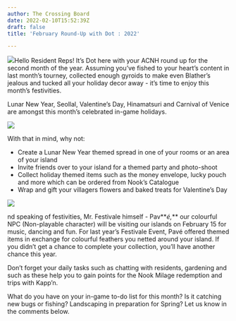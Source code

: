 ```yaml
---
author: The Crossing Board
date: 2022-02-10T15:52:39Z
draft: false
title: 'February Round-Up with Dot : 2022'

---
```

![](/images/news/tcb-mascot-600px.png)Hello Resident Reps! It’s Dot here with your ACNH round up for the second month of the year. Assuming you’ve fished to your heart’s content in last month’s tourney, collected enough gyroids to make even Blather’s jealous and tucked all your holiday decor away - it’s time to enjoy this month’s festivities.

Lunar New Year, Seollal, Valentine’s Day, Hinamatsuri and Carnival of Venice are amongst this month’s celebrated in-game holidays.

![](/images/news/da38cd2f3d534bdd8c669b0e9ecd79f7.jpeg)

With that in mind, why not:

* Create a Lunar New Year themed spread in one of your rooms or an area of your island
* Invite friends over to your island for a themed party and photo-shoot
* Collect holiday themed items such as the money envelope, lucky pouch and more which can be ordered from Nook’s Catalogue
* Wrap and gift your villagers flowers and baked treats for Valentine’s Day

![](/images/news/87b17b4bf46a4a9a948fae3d5a395b45.jpeg)

nd speaking of festivities, Mr. Festivale himself - Pav**_é,_** our colourful NPC (Non-playable character) will be visiting our islands on February 15 for music, dancing and fun. For last year’s Festivale Event, Pavé offered themed items in exchange for colourful feathers you netted around your island. If you didn’t get a chance to complete your collection, you’ll have another chance this year.

Don’t forget your daily tasks such as chatting with residents, gardening and such as these help you to gain points for the Nook Milage redemption and trips with Kapp’n.

What do you have on your in-game to-do list for this month? Is it catching new bugs or fishing? Landscaping in preparation for Spring? Let us know in the comments below.